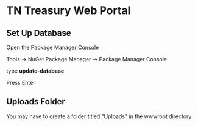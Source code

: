 # TN Treasury Web Portal


## Set Up Database
Open the Package Manager Console 

Tools -> NuGet Package Manager -> Package Manager Console

type **update-database**

Press Enter


## Uploads Folder
You may have to create a folder titled "Uploads" in the wwwroot directory
